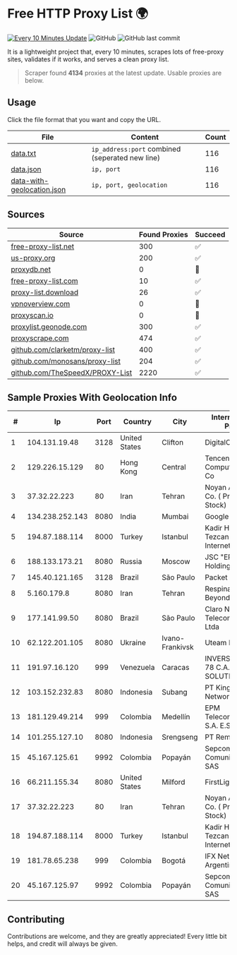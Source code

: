 
# Free HTTP Proxy List 🌍

[![Every 10 Minutes Update](https://github.com/mertguvencli/http-proxy-list/actions/workflows/main.yml/badge.svg?branch=main)](https://github.com/mertguvencli/http-proxy-list/actions/workflows/main.yml)
![GitHub](https://img.shields.io/github/license/mertguvencli/http-proxy-list)
![GitHub last commit](https://img.shields.io/github/last-commit/mertguvencli/http-proxy-list)

It is a lightweight project that, every 10 minutes, scrapes lots of free-proxy sites, validates if it works, and serves a clean proxy list.


> Scraper found **4134** proxies at the latest update. Usable proxies are below.

## Usage

Click the file format that you want and copy the URL.


|File|Content|Count|
|----|-------|-----|
|[data.txt](https://raw.githubusercontent.com/mertguvencli/http-proxy-list/main/proxy-list/data.txt)|`ip_address:port` combined (seperated new line)|116|
|[data.json](https://raw.githubusercontent.com/mertguvencli/http-proxy-list/main/proxy-list/data.json)|`ip, port`|116|
|[data-with-geolocation.json](https://raw.githubusercontent.com/mertguvencli/http-proxy-list/main/proxy-list/data-with-geolocation.json)|`ip, port, geolocation`|116|

## Sources

|Source|Found Proxies|Succeed|
|------|-------------|-------|
|[free-proxy-list.net](https://free-proxy-list.net)|300|✅|
|[us-proxy.org](https://www.us-proxy.org)|200|✅|
|[proxydb.net](http://proxydb.net)|0|🚫|
|[free-proxy-list.com](https://free-proxy-list.com/?page=&port=&type%5B%5D=http&type%5B%5D=https&up_time=0&search=Search)|10|✅|
|[proxy-list.download](https://www.proxy-list.download/HTTP)|26|✅|
|[vpnoverview.com](https://vpnoverview.com/privacy/anonymous-browsing/free-proxy-servers)|0|🚫|
|[proxyscan.io](https://www.proxyscan.io)|0|🚫|
|[proxylist.geonode.com](https://proxylist.geonode.com/api/proxy-list?limit=300&page=1&sort_by=lastChecked&sort_type=desc&protocols=http,https)|300|✅|
|[proxyscrape.com](https://api.proxyscrape.com/v2/?request=displayproxies&protocol=http&timeout=10000&country=all&ssl=all&anonymity=all)|474|✅|
|[github.com/clarketm/proxy-list](https://raw.githubusercontent.com/clarketm/proxy-list/master/proxy-list-raw.txt)|400|✅|
|[github.com/monosans/proxy-list](https://raw.githubusercontent.com/monosans/proxy-list/main/proxies/http.txt)|204|✅|
|[github.com/TheSpeedX/PROXY-List](https://raw.githubusercontent.com/TheSpeedX/PROXY-List/master/http.txt)|2220|✅|


## Sample Proxies With Geolocation Info

|#|Ip|Port|Country|City|Internet Service Provider|
|-|--|----|-------|----|-------------------------|
|1|104.131.19.48|3128|United States|Clifton|DigitalOcean, LLC|
|2|129.226.15.129|80|Hong Kong|Central|Tencent Cloud Computing (Beijing) Co|
|3|37.32.22.223|80|Iran|Tehran|Noyan Abr Arvan Co. ( Private Joint Stock)|
|4|134.238.252.143|8080|India|Mumbai|Google LLC|
|5|194.87.188.114|8000|Turkey|Istanbul|Kadir Huseyin Tezcan Nosspeed Internet Teknolojileri|
|6|188.133.173.21|8080|Russia|Moscow|JSC "ER-Telecom Holding"|
|7|145.40.121.165|3128|Brazil|São Paulo|Packet Host, Inc.|
|8|5.160.179.8|8080|Iran|Tehran|Respina Networks & Beyond PJSC|
|9|177.141.99.50|8080|Brazil|São Paulo|Claro NXT Telecomunicacoes Ltda|
|10|62.122.201.105|8080|Ukraine|Ivano-Frankivsk|Uteam LTD|
|11|191.97.16.120|999|Venezuela|Caracas|INVERSIONES FRITZ 78 C.A.(WIFI SOLUTION)|
|12|103.152.232.83|8080|Indonesia|Subang|PT Kingpolah Network Solutions|
|13|181.129.49.214|999|Colombia|Medellín|EPM Telecomunicaciones S.A. E.S.P.|
|14|101.255.127.10|8080|Indonesia|Srengseng|PT Remala Abadi|
|15|45.167.125.61|9992|Colombia|Popayán|Sepcom Comunicaciones SAS|
|16|66.211.155.34|8080|United States|Milford|FirstLight Fiber|
|17|37.32.22.223|80|Iran|Tehran|Noyan Abr Arvan Co. ( Private Joint Stock)|
|18|194.87.188.114|8000|Turkey|Istanbul|Kadir Huseyin Tezcan Nosspeed Internet Teknolojileri|
|19|181.78.65.238|999|Colombia|Bogotá|IFX Networks Argentina S.R.L|
|20|45.167.125.97|9992|Colombia|Popayán|Sepcom Comunicaciones SAS|



## Contributing

Contributions are welcome, and they are greatly appreciated! Every
little bit helps, and credit will always be given.


